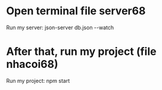 # Open terminal file server68

Run my server: json-server db.json --watch

# After that, run my project (file nhacoi68)

Run my project: npm start

